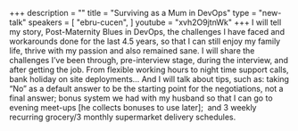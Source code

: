 +++
description = ""
title = "Surviving as a Mum in DevOps"
type = "new-talk"
speakers = [
        "ebru-cucen",
]
youtube = "xvh2O9jtnWk"
+++
I will tell my story, Post-Maternity Blues in DevOps, the challenges I have faced and workarounds done for the last 4.5 years, so that I can still enjoy my family life, thrive with my passion and also remained sane. 
I will share the challenges I’ve been through, pre-interview stage, during the interview, and after getting the job. From flexible working hours to night time support calls, bank holiday on site deployments… 
And I will talk about tips, such as: taking “No” as a default answer to be the starting point for the negotiations, not a final answer; bonus system we had with my husband so that I can go to evening meet-ups [he collects bonuses to use later];  and 3 weekly recurring grocery/3 monthly supermarket delivery schedules.